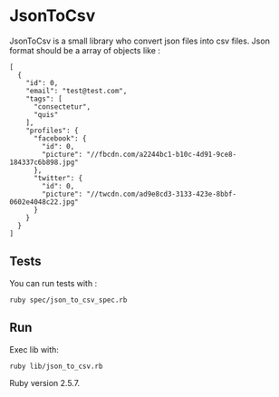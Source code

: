 # JsonToCsv

JsonToCsv is a small library who convert json files into csv files.
Json format should be a array of objects like :

	[
	  {
	    "id": 0,
	    "email": "test@test.com",
	    "tags": [
	      "consectetur",
	      "quis"
	    ],
	    "profiles": {
	      "facebook": {
	        "id": 0,
	        "picture": "//fbcdn.com/a2244bc1-b10c-4d91-9ce8-184337c6b898.jpg"
	      },
	      "twitter": {
	        "id": 0,
	        "picture": "//twcdn.com/ad9e8cd3-3133-423e-8bbf-0602e4048c22.jpg"
	      }
	    }
	  }
	]

## Tests

You can run tests with :

	ruby spec/json_to_csv_spec.rb

## Run

Exec lib with:
	
	ruby lib/json_to_csv.rb

Ruby version 2.5.7.